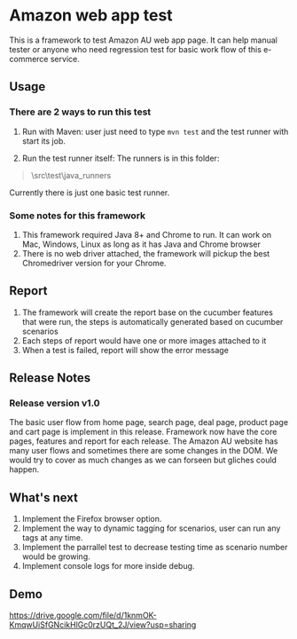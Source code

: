 # Amazon web app test
This is a framework to test Amazon AU web app page. It can help manual tester or anyone who need regression test for basic work flow of this e-commerce service.

## Usage
### There are 2 ways to run this test
1. Run with Maven:
user just need to type ```mvn test``` and the test runner with start its job.

2. Run the test runner itself:
The runners is in this folder:

  > \src\test\java\_runners

Currently there is just one basic test runner.

### Some notes for this framework
1. This framework required Java 8+ and Chrome to run. It can work on Mac, Windows, Linux as long as it has Java and Chrome browser
2. There is no web driver attached, the framework will pickup the best Chromedriver version for your Chrome.

## Report
1. The framework will create the report base on the cucumber features that were run, the steps is automatically generated based on  cucumber scenarios
2. Each steps of report would have one or more images attached to it
3. When a test is failed, report will show the error message

## Release Notes
### Release version v1.0
The basic user flow from home page, search page, deal page, product page and cart page is implement in this release.
Framework now have the core pages, features and report for each release.
The Amazon AU website has many user flows and sometimes there are some changes in the DOM. We would try to cover as much changes as we can forseen but gliches could happen.

## What's next
1. Implement the Firefox browser option.
2. Implement the way to dynamic tagging for scenarios, user can run any tags at any time.
3. Implement the parrallel test to decrease testing time as scenario number would be growing.
4. Implement console logs for more inside debug.

## Demo
https://drive.google.com/file/d/1knmOK-KmqwUiSfGNcikHlGc0rzUQt_2J/view?usp=sharing
